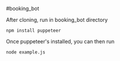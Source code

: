 #booking_bot

After cloning, run in booking_bot directory
```
npm install puppeteer
```

Once puppeteer's installed, you can then run
```
node example.js
```
